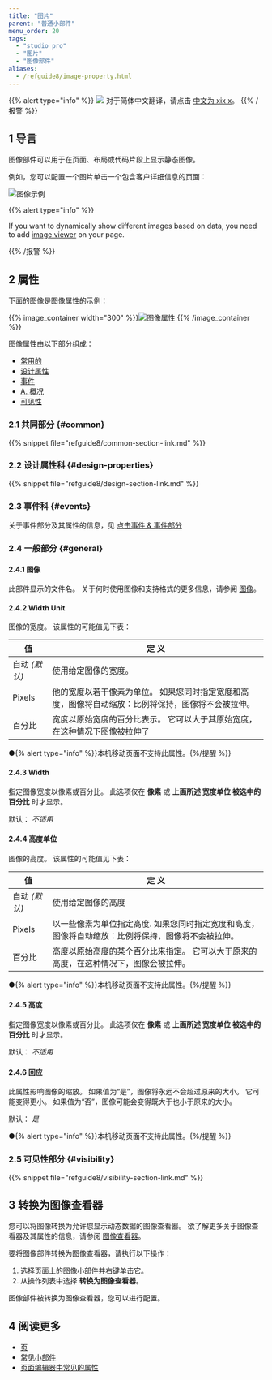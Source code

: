 ```yaml
---
title: "图片"
parent: "普通小部件"
menu_order: 20
tags:
  - "studio pro"
  - "图片"
  - "图像部件"
aliases:
  - /refguide8/image-property.html
---
```


{{% alert type="info" %}}
<img src="attachments/chinese-translation/china.png" style="display: inline-block; margin: 0" /> 对于简体中文翻译，请点击 [中文为 xix x](https://cdn.mendix.tencent-cloud.com/documentation/refguide8/image.pdf)。
{{% /报警 %}}

## 1 导言

图像部件可以用于在页面、布局或代码片段上显示静态图像。

例如，您可以配置一个图片单击一个包含客户详细信息的页面：

![图像示例](attachments/common-widgets/image-example.png)

{{% alert type="info" %}}

If you want to dynamically show different images based on data, you need to add [image viewer](image-viewer) on your page.

{{% /报警 %}}

## 2 属性

下面的图像是图像属性的示例：

{{% image_container width="300" %}}![图像属性](attachments/common-widgets/image-properties.png)
{{% /image_container %}}

图像属性由以下部分组成：

* [常用的](#common)
* [设计属性](#design-properties)
* [事件](事件)
* [A. 概况](#general)
* [可见性](#visibility)

### 2.1 共同部分 {#common}

{{% snippet file="refguide8/common-section-link.md" %}}

### 2.2 设计属性科 {#design-properties}

{{% snippet file="refguide8/design-section-link.md" %}}

### 2.3 事件科 {#events}

关于事件部分及其属性的信息，见 [点击事件 & 事件部分](on-click-event)

### 2.4 一般部分 {#general}

#### 2.4.1 图像

此部件显示的文件名。 关于何时使用图像和支持格式的更多信息，请参阅 [图像](images)。

#### 2.4.2 Width Unit

图像的宽度。 该属性的可能值见下表：

| 值          | 定 义                                                |
| ---------- | -------------------------------------------------- |
| 自动  *(默认)* | 使用给定图像的宽度。                                         |
| Pixels     | 他的宽度以若干像素为单位。 如果您同时指定宽度和高度，图像将自动缩放：比例将保持，图像将不会被拉伸。 |
| 百分比        | 宽度以原始宽度的百分比表示。 它可以大于其原始宽度，在这种情况下图像被拉伸了             |

●{% alert type="info" %}}本机移动页面不支持此属性。{%/提醒 %}}

#### 2.4.3 Width

指定图像宽度以像素或百分比。 此选项仅在 **像素** 或 **上面所述 **宽度单位** 被选中的百分比** 时才显示。

默认： *不适用*

#### 2.4.4 高度单位

图像的高度。 该属性的可能值见下表：

| 值          | 定 义                                                |
| ---------- | -------------------------------------------------- |
| 自动  *(默认)* | 使用给定图像的高度                                          |
| Pixels     | 以一些像素为单位指定高度. 如果您同时指定宽度和高度，图像将自动缩放：比例将保持，图像将不会被拉伸。 |
| 百分比        | 高度以原始高度的某个百分比来指定。 它可以大于原来的高度，在这种情况下，图像会被拉伸。        |

●{% alert type="info" %}}本机移动页面不支持此属性。{%/提醒 %}}

#### 2.4.5 高度

指定图像宽度以像素或百分比。 此选项仅在 **像素** 或 **上面所述 **宽度单位** 被选中的百分比** 时才显示。

默认： *不适用*

#### 2.4.6 回应

此属性影响图像的缩放。 如果值为“是”，图像将永远不会超过原来的大小。 它可能变得更小。 如果值为“否”，图像可能会变得既大于也小于原来的大小。

默认： *是*

●{% alert type="info" %}}本机移动页面不支持此属性。{%/提醒 %}}

### 2.5 可见性部分 {#visibility}

{{% snippet file="refguide8/visibility-section-link.md" %}}

## 3 转换为图像查看器

您可以将图像转换为允许您显示动态数据的图像查看器。 欲了解更多关于图像查看器及其属性的信息，请参阅 [图像查看器](image-viewer)。

要将图像部件转换为图像查看器，请执行以下操作：

1. 选择页面上的图像小部件并右键单击它。
2. 从操作列表中选择 **转换为图像查看器**。

图像部件被转换为图像查看器，您可以进行配置。

## 4 阅读更多

* [页](page)
* [常见小部件](普通小部件)
* [页面编辑器中常见的属性](common-widget-properties)


